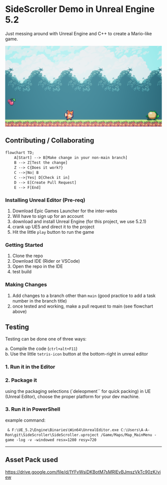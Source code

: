 # SideScroller Demo in Unreal Engine 5.2

Just messing around with Unreal Engine and C++ to create a Mario-like game.

![Game Image](Content/Assets/Images/SideScroller.png)

## Contributing / Collaborating

```mermaid
flowchart TD;
    A[Start] --> B[Make change in your non-main branch]
    B --> Z[Test the change]
    Z --> C{Does it work?}
    C -->|No| B
    C -->|Yes| D[Check it in]
    D --> E[Create Pull Request]
    E --> F[End]
```

### Installing Unreal Editor (Pre-req)

1. Download Epic Games Launcher for the inter-webs
2. Will have to sign up for an account
3. download and install Unreal Engine (for this project, we use 5.2.1)
4. crank up UE5 and direct it to the project
5. Hit the little `play` button to run the game

### Getting Started

1. Clone the repo
2. Download IDE (Rider or VSCode)
3. Open the repo in the IDE
4. test build

### Making Changes

1. Add changes to a branch other than `main` (good practice to add a task number in the branch title)
2. once tested and working, make a pull request to main (see flowchart above)

## Testing

Testing can be done one of three ways:

a. Compile the code (`ctrl+alt+F11`)  
b. Use the little `tetris-icon` button at the bottom-right in unreal editor  

### 1. Run it in the Editor

### 2. Package it

using the packaging selections (`deleopment`` for quick packing) in UE (Unreal Editor), choose the proper platform for your dev machine.

### 3. Run it in PowerShell

example command:
```shell
 & F:\UE_5.2\Engine\Binaries\Win64\UnrealEditor.exe C:\Users\A-A-Ron\git\SideScroller\SideScroller.uproject /Game/Maps/Map_MainMenu -game -log -v -windowed resx=1280 resy=720
```

---

## Asset Pack used

https://drive.google.com/file/d/1YFvWsiDKBotM7sMRIEvBJmszVkTc90zK/view
